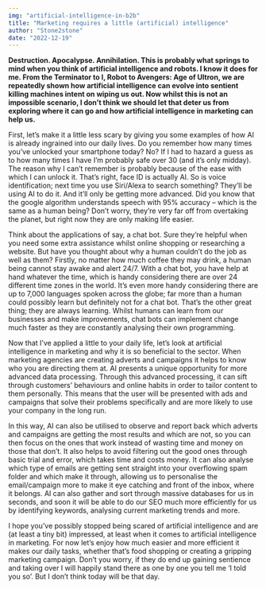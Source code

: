 ```yaml
---
img: "artificial-intelligence-in-b2b"
title: "Marketing requires a little (artificial) intelligence"
author: "Stone2stone"
date: "2022-12-19"
---
```


**Destruction. Apocalypse. Annihilation. This is probably what springs to mind when you think of artificial intelligence and robots. I know it does for me. From the Terminator to I, Robot to Avengers: Age of Ultron, we are repeatedly shown how artificial intelligence can evolve into sentient killing machines intent on wiping us out. Now whilst this is not an impossible scenario, I don’t think we should let that deter us from exploring where it can go and how artificial intelligence in marketing can help us.**

First, let’s make it a little less scary by giving you some examples of how AI is already ingrained into our daily lives. Do you remember how many times you’ve unlocked your smartphone today? No? If I had to hazard a guess as to how many times I have I’m probably safe over 30 (and it’s only midday). The reason why I can’t remember is probably because of the ease with which I can unlock it. That’s right, face ID is actually AI. So is voice identification; next time you use Siri/Alexa to search something? They’ll be using AI to do it. And it’ll only be getting more advanced. Did you know that the google algorithm understands speech with 95% accuracy – which is the same as a human being? Don’t worry, they’re very far off from overtaking the planet, but right now they are only making life easier.

Think about the applications of say, a chat bot. Sure they’re helpful when you need some extra assistance whilst online shopping or researching a website. But have you thought about why a human couldn’t do the job as well as them? Firstly, no matter how much coffee they may drink, a human being cannot stay awake and alert 24/7. With a chat bot, you have help at hand whatever the time, which is handy considering there are over 24 different time zones in the world. It’s even more handy considering there are up to 7,000 languages spoken across the globe; far more than a human could possibly learn but definitely not for a chat bot. That’s the other great thing; they are always learning. Whilst humans can learn from our businesses and make improvements, chat bots can implement change much faster as they are constantly analysing their own programming.

Now that I’ve applied a little to your daily life, let’s look at artificial intelligence in marketing and why it is so beneficial to the sector. When marketing agencies are creating adverts and campaigns it helps to know who you are directing them at. AI presents a unique opportunity for more advanced data processing. Through this advanced processing, it can sift through customers’ behaviours and online habits in order to tailor content to them personally. This means that the user will be presented with ads and campaigns that solve their problems specifically and are more likely to use your company in the long run.

In this way, AI can also be utilised to observe and report back which adverts and campaigns are getting the most results and which are not, so you can then focus on the ones that work instead of wasting time and money on those that don’t. It also helps to avoid filtering out the good ones through basic trial and error, which takes time and costs money. It can also analyse which type of emails are getting sent straight into your overflowing spam folder and which make it through, allowing us to personalise the email/campaign more to make it eye catching and front of the inbox, where it belongs. AI can also gather and sort through massive databases for us in seconds, and soon it will be able to do our SEO much more efficiently for us by identifying keywords, analysing current marketing trends and more.

I hope you’ve possibly stopped being scared of artificial intelligence and are (at least a tiny bit) impressed, at least when it comes to artificial intelligence in marketing. For now let’s enjoy how much easier and more efficient it makes our daily tasks, whether that’s food shopping or creating a gripping marketing campaign. Don’t you worry, if they do end up gaining sentience and taking over I will happily stand there as one by one you tell me ‘I told you so’. But I don’t think today will be that day.
